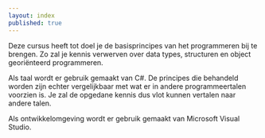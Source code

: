 ```yaml
---
layout: index
published: true
---
```


Deze cursus heeft tot doel je de basisprincipes van het programmeren bij te brengen. Zo zal je kennis verwerven over data types, structuren en object georiënteerd programmeren.

Als taal wordt er gebruik gemaakt van C#. De principes die behandeld worden zijn echter vergelijkbaar met wat er in andere programmeertalen voorzien is. Je zal de opgedane kennis dus vlot kunnen vertalen naar andere talen.

Als ontwikkelomgeving wordt er gebruik gemaakt van Microsoft Visual Studio.



